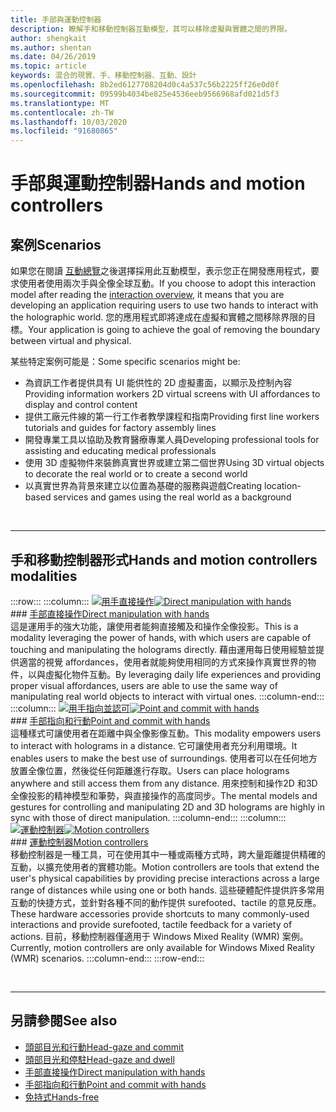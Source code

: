 ```yaml
---
title: 手部與運動控制器
description: 瞭解手和移動控制器互動模型，其可以移除虛擬與實體之間的界限。
author: shengkait
ms.author: shentan
ms.date: 04/26/2019
ms.topic: article
keywords: 混合的現實、手、移動控制器、互動、設計
ms.openlocfilehash: 8b2ed6127708204d0c4a537c56b2225ff26e0d0f
ms.sourcegitcommit: 09599b4034be825e4536eeb9566968afd021d5f3
ms.translationtype: MT
ms.contentlocale: zh-TW
ms.lasthandoff: 10/03/2020
ms.locfileid: "91680865"
---
```

# <a name="hands-and-motion-controllers"></a><span data-ttu-id="cae4b-104">手部與運動控制器</span><span class="sxs-lookup"><span data-stu-id="cae4b-104">Hands and motion controllers</span></span>
## <a name="scenarios"></a><span data-ttu-id="cae4b-105">案例</span><span class="sxs-lookup"><span data-stu-id="cae4b-105">Scenarios</span></span>
<span data-ttu-id="cae4b-106">如果您在閱讀 [互動總覽](interaction-fundamentals.md)之後選擇採用此互動模型，表示您正在開發應用程式，要求使用者使用兩次手與全像全球互動。</span><span class="sxs-lookup"><span data-stu-id="cae4b-106">If you choose to adopt this interaction model after reading the [interaction overview](interaction-fundamentals.md), it means that you are developing an application requiring users to use two hands to interact with the holographic world.</span></span> <span data-ttu-id="cae4b-107">您的應用程式即將達成在虛擬和實體之間移除界限的目標。</span><span class="sxs-lookup"><span data-stu-id="cae4b-107">Your application is going to achieve the goal of removing the boundary between virtual and physical.</span></span>

<span data-ttu-id="cae4b-108">某些特定案例可能是：</span><span class="sxs-lookup"><span data-stu-id="cae4b-108">Some specific scenarios might be:</span></span>
* <span data-ttu-id="cae4b-109">為資訊工作者提供具有 UI 能供性的 2D 虛擬畫面，以顯示及控制內容</span><span class="sxs-lookup"><span data-stu-id="cae4b-109">Providing information workers 2D virtual screens with UI affordances to display and control content</span></span>
* <span data-ttu-id="cae4b-110">提供工廠元件線的第一行工作者教學課程和指南</span><span class="sxs-lookup"><span data-stu-id="cae4b-110">Providing first line workers tutorials and guides for factory assembly lines</span></span>
* <span data-ttu-id="cae4b-111">開發專業工具以協助及教育醫療專業人員</span><span class="sxs-lookup"><span data-stu-id="cae4b-111">Developing professional tools for assisting and educating medical professionals</span></span>  
* <span data-ttu-id="cae4b-112">使用 3D 虛擬物件來裝飾真實世界或建立第二個世界</span><span class="sxs-lookup"><span data-stu-id="cae4b-112">Using 3D virtual objects to decorate the real world or to create a second world</span></span> 
* <span data-ttu-id="cae4b-113">以真實世界為背景來建立以位置為基礎的服務與遊戲</span><span class="sxs-lookup"><span data-stu-id="cae4b-113">Creating location-based services and games using the real world as a background</span></span>

<br>

---

## <a name="hands-and-motion-controllers-modalities"></a><span data-ttu-id="cae4b-114">手和移動控制器形式</span><span class="sxs-lookup"><span data-stu-id="cae4b-114">Hands and motion controllers modalities</span></span>

:::row:::
    :::column:::
       <span data-ttu-id="cae4b-115">[![用手直接操作](images/hands-and-controllers-direct-manipulation.jpg)](direct-manipulation.md)</span><span class="sxs-lookup"><span data-stu-id="cae4b-115">[![Direct manipulation with hands](images/hands-and-controllers-direct-manipulation.jpg)](direct-manipulation.md)</span></span><br>
       ### <a name="direct-manipulation-with-handsbr"></a>[<span data-ttu-id="cae4b-116">手部直接操作</span><span class="sxs-lookup"><span data-stu-id="cae4b-116">Direct manipulation with hands</span></span>](direct-manipulation.md)<br>
       <span data-ttu-id="cae4b-117">這是運用手的強大功能，讓使用者能夠直接觸及和操作全像投影。</span><span class="sxs-lookup"><span data-stu-id="cae4b-117">This is a modality leveraging the power of hands, with which users are capable of touching and manipulating the holograms directly.</span></span> <span data-ttu-id="cae4b-118">藉由運用每日使用經驗並提供適當的視覺 affordances，使用者就能夠使用相同的方式來操作真實世界的物件，以與虛擬化物件互動。</span><span class="sxs-lookup"><span data-stu-id="cae4b-118">By leveraging daily life experiences and providing proper visual affordances, users are able to use the same way of manipulating real world objects to interact with virtual ones.</span></span>
    :::column-end:::
    :::column:::
       <span data-ttu-id="cae4b-119">[![用手指向並認可](images/hands-and-controllers-point-and-commit.jpg)](point-and-commit.md)</span><span class="sxs-lookup"><span data-stu-id="cae4b-119">[![Point and commit with hands](images/hands-and-controllers-point-and-commit.jpg)](point-and-commit.md)</span></span><br>
        ### <a name="point-and-commit-with-handsbr"></a>[<span data-ttu-id="cae4b-120">手部指向和行動</span><span class="sxs-lookup"><span data-stu-id="cae4b-120">Point and commit with hands</span></span>](point-and-commit.md)<br>
        <span data-ttu-id="cae4b-121">這種樣式可讓使用者在距離中與全像影像互動。</span><span class="sxs-lookup"><span data-stu-id="cae4b-121">This modality empowers users to interact with holograms in a distance.</span></span> <span data-ttu-id="cae4b-122">它可讓使用者充分利用環境。</span><span class="sxs-lookup"><span data-stu-id="cae4b-122">It enables users to make the best use of surroundings.</span></span> <span data-ttu-id="cae4b-123">使用者可以在任何地方放置全像位置，然後從任何距離進行存取。</span><span class="sxs-lookup"><span data-stu-id="cae4b-123">Users can place holograms anywhere and still access them from any distance.</span></span> <span data-ttu-id="cae4b-124">用來控制和操作2D 和3D 全像投影的精神模型和筆勢，與直接操作的高度同步。</span><span class="sxs-lookup"><span data-stu-id="cae4b-124">The mental models and gestures for controlling and manipulating 2D and 3D holograms are highly in sync with those of direct manipulation.</span></span>
    :::column-end:::
    :::column:::
       <span data-ttu-id="cae4b-125">[![運動控制器](images/hands-and-controllers-motion-controllers.jpg)](motion-controllers.md)</span><span class="sxs-lookup"><span data-stu-id="cae4b-125">[![Motion controllers](images/hands-and-controllers-motion-controllers.jpg)](motion-controllers.md)</span></span><br>
       ### <a name="motion-controllersbr"></a>[<span data-ttu-id="cae4b-126">運動控制器</span><span class="sxs-lookup"><span data-stu-id="cae4b-126">Motion controllers</span></span>](motion-controllers.md)<br>
       <span data-ttu-id="cae4b-127">移動控制器是一種工具，可在使用其中一種或兩種方式時，跨大量距離提供精確的互動，以擴充使用者的實體功能。</span><span class="sxs-lookup"><span data-stu-id="cae4b-127">Motion controllers are tools that extend the user's physical capabilities by providing precise interactions across a large range of distances while using one or both hands.</span></span> <span data-ttu-id="cae4b-128">這些硬體配件提供許多常用互動的快捷方式，並針對各種不同的動作提供 surefooted、tactile 的意見反應。</span><span class="sxs-lookup"><span data-stu-id="cae4b-128">These hardware accessories provide shortcuts to many commonly-used interactions and provide surefooted, tactile feedback for a variety of actions.</span></span> <span data-ttu-id="cae4b-129">目前，移動控制器僅適用于 Windows Mixed Reality (WMR) 案例。</span><span class="sxs-lookup"><span data-stu-id="cae4b-129">Currently, motion controllers are only available for Windows Mixed Reality (WMR) scenarios.</span></span> 
    :::column-end:::
:::row-end:::

<br>

---

## <a name="see-also"></a><span data-ttu-id="cae4b-130">另請參閱</span><span class="sxs-lookup"><span data-stu-id="cae4b-130">See also</span></span>
* [<span data-ttu-id="cae4b-131">頭部目光和行動</span><span class="sxs-lookup"><span data-stu-id="cae4b-131">Head-gaze and commit</span></span>](gaze-and-commit.md)
* [<span data-ttu-id="cae4b-132">頭部目光和停駐</span><span class="sxs-lookup"><span data-stu-id="cae4b-132">Head-gaze and dwell</span></span>](gaze-and-dwell.md)
* [<span data-ttu-id="cae4b-133">手部直接操作</span><span class="sxs-lookup"><span data-stu-id="cae4b-133">Direct manipulation with hands</span></span>](direct-manipulation.md)
* [<span data-ttu-id="cae4b-134">手部指向和行動</span><span class="sxs-lookup"><span data-stu-id="cae4b-134">Point and commit with hands</span></span>](point-and-commit.md)
* [<span data-ttu-id="cae4b-135">免持式</span><span class="sxs-lookup"><span data-stu-id="cae4b-135">Hands-free</span></span>](hands-free.md)
